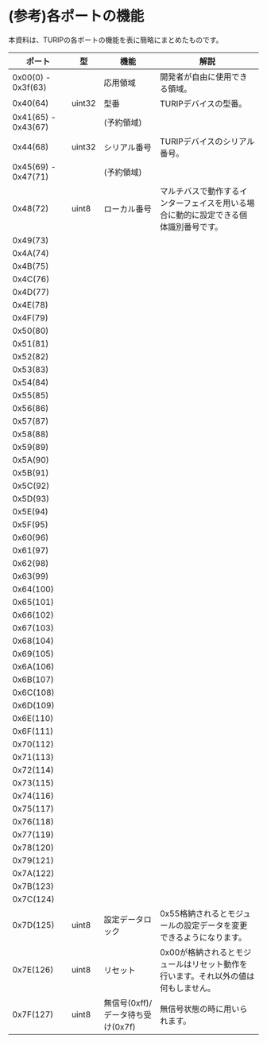 # (参考)各ポートの機能

本資料は、TURIPの各ポートの機能を表に簡略にまとめたものです。

ポート               | 型     | 機能                              | 解説
---------------------|--------|-----------------------------------|-------------------------------------------------------------------------------------
0x00(0) - 0x3f(63)   |        | 応用領域                          | 開発者が自由に使用できる領域。
0x40(64)             | uint32 | 型番                              | TURIPデバイスの型番。
0x41(65) -  0x43(67) |        | (予約領域)                        |
0x44(68)             | uint32 | シリアル番号                      | TURIPデバイスのシリアル番号。
0x45(69)  - 0x47(71) |        | (予約領域)                        |
0x48(72)             | uint8  | ローカル番号                      | マルチバスで動作するインターフェイスを用いる場合に動的に設定できる個体識別番号です。
0x49(73)             |        |                                   |
0x4A(74)             |        |                                   |
0x4B(75)             |        |                                   |
0x4C(76)             |        |                                   |
0x4D(77)             |        |                                   |
0x4E(78)             |        |                                   |
0x4F(79)             |        |                                   |
0x50(80)             |        |                                   |
0x51(81)             |        |                                   |
0x52(82)             |        |                                   |
0x53(83)             |        |                                   |
0x54(84)             |        |                                   |
0x55(85)             |        |                                   |
0x56(86)             |        |                                   |
0x57(87)             |        |                                   |
0x58(88)             |        |                                   |
0x59(89)             |        |                                   |
0x5A(90)             |        |                                   |
0x5B(91)             |        |                                   |
0x5C(92)             |        |                                   |
0x5D(93)             |        |                                   |
0x5E(94)             |        |                                   |
0x5F(95)             |        |                                   |
0x60(96)             |        |                                   |
0x61(97)             |        |                                   |
0x62(98)             |        |                                   |
0x63(99)             |        |                                   |
0x64(100)            |        |                                   |
0x65(101)            |        |                                   |
0x66(102)            |        |                                   |
0x67(103)            |        |                                   |
0x68(104)            |        |                                   |
0x69(105)            |        |                                   |
0x6A(106)            |        |                                   |
0x6B(107)            |        |                                   |
0x6C(108)            |        |                                   |
0x6D(109)            |        |                                   |
0x6E(110)            |        |                                   |
0x6F(111)            |        |                                   |
0x70(112)            |        |                                   |
0x71(113)            |        |                                   |
0x72(114)            |        |                                   |
0x73(115)            |        |                                   |
0x74(116)            |        |                                   |
0x75(117)            |        |                                   |
0x76(118)            |        |                                   |
0x77(119)            |        |                                   |
0x78(120)            |        |                                   |
0x79(121)            |        |                                   |
0x7A(122)            |        |                                   |
0x7B(123)            |        |                                   |
0x7C(124)            |        |                                   |
0x7D(125)            | uint8  | 設定データロック                  | 0x55格納されるとモジュールの設定データを変更できるようになります。
0x7E(126)            | uint8  | リセット                          | 0x00が格納されるとモジュールはリセット動作を行います。それ以外の値は何もしません。
0x7F(127)            | uint8  | 無信号(0xff)/データ待ち受け(0x7f) | 無信号状態の時に用いられます。
